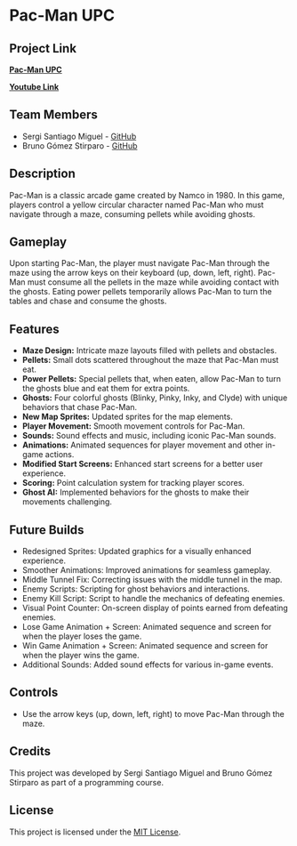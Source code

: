 # Pac-Man UPC

## Project Link

[**Pac-Man UPC**](https://github.com/MrSant8/Pac-Man_UPC)

[**Youtube Link**](https://youtu.be/EvdAKz048jY)

## Team Members

- Sergi Santiago Miguel - [GitHub](https://github.com/MrSant8)
- Bruno Gómez Stirparo - [GitHub](https://github.com/bruno0135)

## Description

Pac-Man is a classic arcade game created by Namco in 1980. In this game, players control a yellow circular character named Pac-Man who must navigate through a maze, consuming pellets while avoiding ghosts.

## Gameplay

Upon starting Pac-Man, the player must navigate Pac-Man through the maze using the arrow keys on their keyboard (up, down, left, right). Pac-Man must consume all the pellets in the maze while avoiding contact with the ghosts. Eating power pellets temporarily allows Pac-Man to turn the tables and chase and consume the ghosts.

## Features

- **Maze Design:** Intricate maze layouts filled with pellets and obstacles.
- **Pellets:** Small dots scattered throughout the maze that Pac-Man must eat.
- **Power Pellets:** Special pellets that, when eaten, allow Pac-Man to turn the ghosts blue and eat them for extra points.
- **Ghosts:** Four colorful ghosts (Blinky, Pinky, Inky, and Clyde) with unique behaviors that chase Pac-Man.
- **New Map Sprites:** Updated sprites for the map elements.
- **Player Movement:** Smooth movement controls for Pac-Man.
- **Sounds:** Sound effects and music, including iconic Pac-Man sounds.
- **Animations:** Animated sequences for player movement and other in-game actions.
- **Modified Start Screens:** Enhanced start screens for a better user experience.
- **Scoring:** Point calculation system for tracking player scores.
- **Ghost AI:** Implemented behaviors for the ghosts to make their movements challenging.

## Future Builds 
  - Redesigned Sprites: Updated graphics for a visually enhanced experience.
  - Smoother Animations: Improved animations for seamless gameplay.
  - Middle Tunnel Fix: Correcting issues with the middle tunnel in the map.
  - Enemy Scripts: Scripting for ghost behaviors and interactions.
  - Enemy Kill Script: Script to handle the mechanics of defeating enemies.
  - Visual Point Counter: On-screen display of points earned from defeating enemies.
  - Lose Game Animation + Screen: Animated sequence and screen for when the player loses the game.
  - Win Game Animation + Screen: Animated sequence and screen for when the player wins the game.
  - Additional Sounds: Added sound effects for various in-game events.

## Controls

- Use the arrow keys (up, down, left, right) to move Pac-Man through the maze.

## Credits

This project was developed by Sergi Santiago Miguel and Bruno Gómez Stirparo as part of a programming course.

## License

This project is licensed under the [MIT License](LICENSE).
